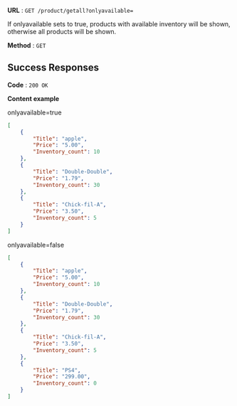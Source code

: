 **URL** : `GET /product/getall?onlyavailable=`

If onlyavailable sets to true, products with available inventory will be shown, otherwise all products will be shown.

**Method** : `GET`

## Success Responses

**Code** : `200 OK`

**Content example**

onlyavailable=true
```json 
[
    {
        "Title": "apple",
        "Price": "5.00",
        "Inventory_count": 10
    },
    {
        "Title": "Double-Double",
        "Price": "1.79",
        "Inventory_count": 30
    },
    {
        "Title": "Chick-fil-A",
        "Price": "3.50",
        "Inventory_count": 5
    }
]
```

onlyavailable=false
```json 
[
    {
        "Title": "apple",
        "Price": "5.00",
        "Inventory_count": 10
    },
    {
        "Title": "Double-Double",
        "Price": "1.79",
        "Inventory_count": 30
    },
    {
        "Title": "Chick-fil-A",
        "Price": "3.50",
        "Inventory_count": 5
    },
    {
        "Title": "PS4",
        "Price": "299.00",
        "Inventory_count": 0
    }
]
```
